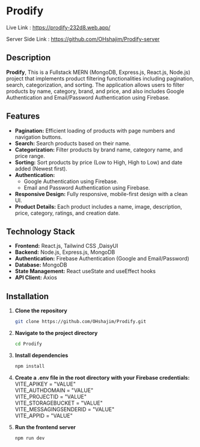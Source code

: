 # Prodify

Live Link : https://prodify-232d8.web.app/

Server Side Link : https://github.com/OHshajim/Prodify-server

## Description

**Prodify**, This is a Fullstack MERN (MongoDB, Express.js, React.js, Node.js) project that implements product filtering functionalities including pagination, search, categorization, and sorting. The application allows users to filter products by name, category, brand, and price, and also includes Google Authentication and Email/Password Authentication using Firebase.

## Features

- **Pagination:** Efficient loading of products with page numbers and navigation buttons.
- **Search:** Search products based on their name.
- **Categorization:** Filter products by brand name, category name, and price range.
- **Sorting:** Sort products by price (Low to High, High to Low) and date added (Newest first).
- **Authentication:**
  - Google Authentication using Firebase.
  - Email and Password Authentication using Firebase.
- **Responsive Design:** Fully responsive, mobile-first design with a clean UI.
- **Product Details:** Each product includes a name, image, description, price, category, ratings, and creation date.

## Technology Stack

- **Frontend:** React.js, Tailwind CSS ,DaisyUI
- **Backend:** Node.js, Express.js, MongoDB
- **Authentication:** Firebase Authentication (Google and Email/Password)
- **Database:** MongoDB
- **State Management:** React useState and useEffect hooks
- **API Client:** Axios

## Installation

1. **Clone the repository**
   ```bash
   git clone https://github.com/OHshajim/Prodify.git
   ```
2. **Navigate to the project directory**
   ```bash
   cd Prodify
   ```
3. **Install dependencies**
   ```bash
   npm install
   ```
4. **Create a .env file in the root directory with your Firebase credentials:**
   VITE_APIKEY  = "VALUE" <br/>
   VITE_AUTHDOMAIN  = "VALUE" <br/>
   VITE_PROJECTID  = "VALUE" <br/>
   VITE_STORAGEBUCKET  = "VALUE" <br/>
   VITE_MESSAGINGSENDERID  = "VALUE" <br/>
   VITE_APPID  = "VALUE" <br/>

5. **Run the frontend server**
   ```bash
   npm run dev
   ```